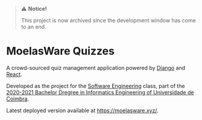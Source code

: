 > ⚠️ **Notice!**
>
> This project is now archived since the development window has come to an end.


# MoelasWare Quizzes

A crowd-sourced quiz management application powered by [Django](https://djangoproject.com) and
[React](https://reactjs.org).

Developed as the project for the [Software
Engineering](https://apps.uc.pt/courses/EN/unit/9858/20442/2020-2021?common_core=true&type=ram&id=362)
class, part of the [2020-2021 Bachelor Dregree in Informatics Engineering of Universidade de
Coimbra](https://apps.uc.pt/courses/en/course/362/2020-2021).

Latest deployed version available at https://moelasware.xyz/.
